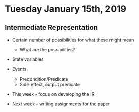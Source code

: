 # Tuesday January 15th, 2019

## Intermediate Representation
* Certain number of possibilities for what these might mean
  * What are the possibilities?

* State variables

* Events
  * Precondition/Predicate
  * Side effect, output predicate

* This week - focus on developing the IR
* Next week - writing assignments for the paper
